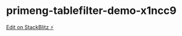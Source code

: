 # primeng-tablefilter-demo-x1ncc9

[Edit on StackBlitz ⚡️](https://stackblitz.com/edit/primeng-tablefilter-demo-x1ncc9)